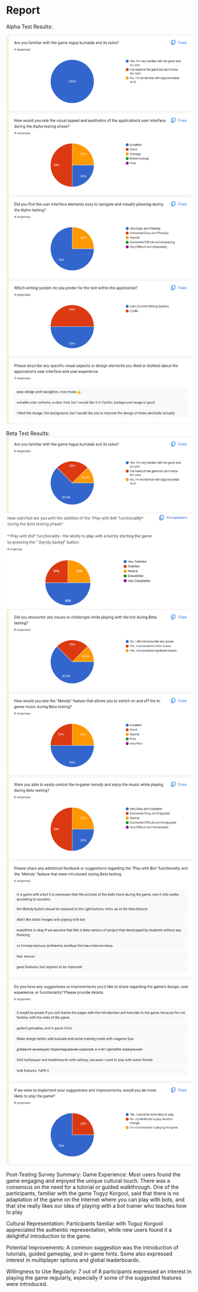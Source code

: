 # Report

Alpha Test Results:

![response1](img/docs.google.com_forms_d_1GgEO4T6IJhfkBm-N14dz9N3FMJyEXoGhn_IXA3daG_E_edit.png)
![response2](img/docs.google.com_forms_d_1GgEO4T6IJhfkBm-N14dz9N3FMJyEXoGhn_IXA3daG_E_edit%20(1).png)
![response3](img/docs.google.com_forms_d_1GgEO4T6IJhfkBm-N14dz9N3FMJyEXoGhn_IXA3daG_E_edit%20(2).png)
![response4](img/docs.google.com_forms_d_1GgEO4T6IJhfkBm-N14dz9N3FMJyEXoGhn_IXA3daG_E_edit%20(3).png)
![response5](img/docs.google.com_forms_d_1GgEO4T6IJhfkBm-N14dz9N3FMJyEXoGhn_IXA3daG_E_edit%20(4).png)

Beta Test Results:
![response6](img/docs.google.com_forms_d_1BFPMEgMLPFGMdhsGL-kfZ3OvGAiGTeDAQjrzBiZHx7g_edit.png)
![response7](https://github.com/Haller125/ToguzWorld/blob/master/readme%20photos/beta2.png)
![response8](img/docs.google.com_forms_d_1BFPMEgMLPFGMdhsGL-kfZ3OvGAiGTeDAQjrzBiZHx7g_edit%20(2).png)
![response9](img/docs.google.com_forms_d_1BFPMEgMLPFGMdhsGL-kfZ3OvGAiGTeDAQjrzBiZHx7g_edit%20(3).png)
![response10](img/docs.google.com_forms_d_1BFPMEgMLPFGMdhsGL-kfZ3OvGAiGTeDAQjrzBiZHx7g_edit%20(4).png)
![response11](img/docs.google.com_forms_d_1BFPMEgMLPFGMdhsGL-kfZ3OvGAiGTeDAQjrzBiZHx7g_edit%20(5).png)
![response12](img/docs.google.com_forms_d_1BFPMEgMLPFGMdhsGL-kfZ3OvGAiGTeDAQjrzBiZHx7g_edit%20(6).png)
![response13](img/docs.google.com_forms_d_1BFPMEgMLPFGMdhsGL-kfZ3OvGAiGTeDAQjrzBiZHx7g_edit%20(7).png)

Post-Testing Survey Summary:
Game Experience: Most users found the game engaging and enjoyed the unique cultural touch. There was a consensus on the need for a tutorial or guided walkthrough. One of the participants, familiar with the game Togyz Korgool, said that there is no adaptation of the game on the Internet where you can play with bots, and that she really likes our idea of playing with a bot trainer who teaches how to play

Cultural Representation: Participants familiar with Toguz Korgool appreciated the authentic representation, while new users found it a delightful introduction to the game.

Potential Improvements: A common suggestion was the introduction of tutorials, guided gameplay, and in-game hints. Some also expressed interest in multiplayer options and global leaderboards.

Willingness to Use Regularly: 7 out of 8 participants expressed an interest in playing the game regularly, especially if some of the suggested features were introduced.
